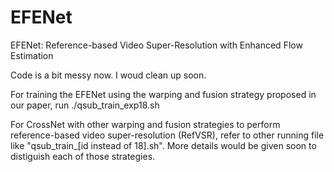 # EFENet
EFENet: Reference-based Video Super-Resolution with Enhanced Flow Estimation

Code is a bit messy now. I woud clean up soon.

For training the EFENet using the warping and fusion strategy proposed in our paper, run ./qsub_train_exp18.sh

For CrossNet with other warping and fusion strategies to perform reference-based video super-resolution (RefVSR), refer to other running file like "qsub_train_[id instead of 18].sh". More details would be given soon to distiguish each of those strategies.
